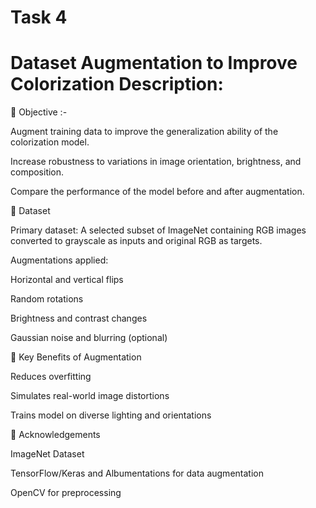# Task 4
# Dataset Augmentation to Improve Colorization Description:

🎯 Objective :-


Augment training data to improve the generalization ability of the colorization model.

Increase robustness to variations in image orientation, brightness, and composition.

Compare the performance of the model before and after augmentation.


📁 Dataset

Primary dataset: A selected subset of ImageNet containing RGB images converted to grayscale as inputs and original RGB as targets.

Augmentations applied:

Horizontal and vertical flips

Random rotations

Brightness and contrast changes

Gaussian noise and blurring (optional)


📌 Key Benefits of Augmentation

Reduces overfitting

Simulates real-world image distortions

Trains model on diverse lighting and orientations



🙌 Acknowledgements

ImageNet Dataset

TensorFlow/Keras and Albumentations for data augmentation

OpenCV for preprocessing



